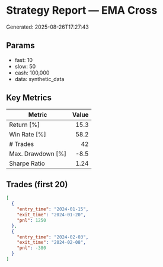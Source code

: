 # Strategy Report — EMA Cross

Generated: 2025-08-26T17:27:43

## Params
- fast: 10
- slow: 50
- cash: 100,000
- data: synthetic_data

## Key Metrics
| Metric | Value |
|---|---:|
| Return [%] | 15.3 |
| Win Rate [%] | 58.2 |
| # Trades | 42 |
| Max. Drawdown [%] | -8.5 |
| Sharpe Ratio | 1.24 |

## Trades (first 20)
```json
[
  {
    "entry_time": "2024-01-15",
    "exit_time": "2024-01-20",
    "pnl": 1250
  },
  {
    "entry_time": "2024-02-03",
    "exit_time": "2024-02-08",
    "pnl": -380
  }
]
```

